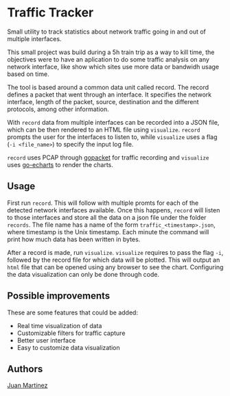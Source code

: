 # Traffic Tracker

Small utility to track statistics about network traffic going in and out of multiple interfaces.

This small project was build during a 5h train trip as a way to kill time, the objectives were to have an aplication to do some traffic analysis on any network interface, like show which sites use more data or bandwidh usage based on time.

The tool is based around a common data unit called record. The record defines a packet that went through an interface. It specifies the network interface, length of the packet, source, destination and the different protocols, among other information.

With `record` data from multiple interfaces can be recorded into a JSON file, which can be then rendered to an HTML file using `visualize`. `record` prompts the user for the interfaces to listen to, while `visualize` uses a flag (`-i <file_name>`) to specify the input log file.

`record` uses PCAP through [gopacket](https://github.com/google/gopacket) for traffic recording and `visualize` uses [go-echarts](https://github.com/go-echarts/go-echarts) to render the charts.

## Usage

First run `record`. This will follow with multiple promts for each of the detected network interfaces available. Once this happens, `record` will listen to those interfaces and store all the data on a json file under the folder `records`. The file name has a name of the form `traffic_<timestamp>.json`, where timestamp is the Unix timestamp. Each minute the command will print how much data has been written in bytes.

After a record is made, run `visualize`. `visualize` requires to pass the flag `-i`, followed by the record file for which data will be plotted. This will output an `html` file that can be opened using any browser to see the chart. Configuring the data visualization can only be done through code.

## Possible improvements

These are some features that could be added:

* Real time visualization of data
* Customizable filters for traffic capture
* Better user interface
* Easy to customize data visualization

## Authors

[Juan Martinez](https://github.com/jmaralo)
